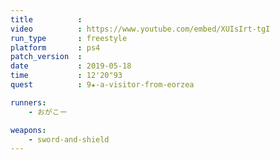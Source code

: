 ```yaml
---
title          :
video          : https://www.youtube.com/embed/XUIsIrt-tgI
run_type       : freestyle
platform       : ps4
patch_version  : 
date           : 2019-05-18
time           : 12'20"93
quest          : 9★-a-visitor-from-eorzea

runners:
    - おがこー

weapons:
    - sword-and-shield
---
```

